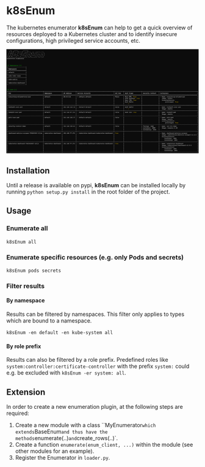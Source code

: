 # k8sEnum
The kubernetes enumerator **k8sEnum** can help to get a quick overview of resources deployed to a Kubernetes cluster and to identify insecure configurations, high privileged service accounts, etc.

![Example output](docs/images/example_output_1.png "Example Output")

## Installation
Until a release is available on pypi, **k8sEnum** can be installed locally by running `python setup.py install` in the root folder of the project.

## Usage
### Enumerate all
```
k8sEnum all
```

### Enumerate specific resources (e.g. only Pods and secrets)
```
k8sEnum pods secrets
```

### Filter results
#### By namespace
Results can be filtered by namespaces. This filter only applies to types which are bound to a namespace.

```
k8sEnum -en default -en kube-system all
```

#### By role prefix
Results can also be filtered by a role prefix. Predefined roles like `system:controller:certificate-controller` with the prefix `system:` could e.g. be excluded with `k8sEnum -er system: all`.

## Extension
In order to create a new enumeration plugin, at the following steps are required:

1. Create a new module with a class ``MyEnumerator` which extends `BaseEnum` and thus have the methods `enumerate(..)` and `create_rows(..)`.
2. Create a function `enumerate(enum_client, ...)` within the module (see other modules for an example).
2. Register the Enumerator in `loader.py`.



